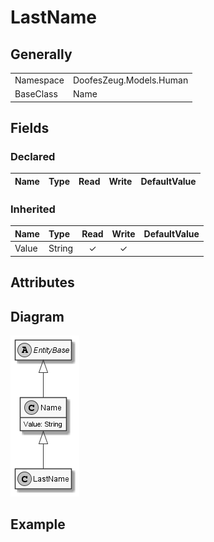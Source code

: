 ﻿# LastName

## Generally

|||
|:-|:-|
|Namespace|DoofesZeug.Models.Human|
|BaseClass|Name|

## Fields

### Declared

|Name|Type|Read|Write|DefaultValue|
|:---|:---|:--:|:---:|:-----------|

### Inherited

|Name|Type|Read|Write|DefaultValue|
|:---|:---|:--:|:---:|:-----------|
|Value|String|&#x2713;|&#x2713;||

## Attributes

## Diagram

![LastName.png](./LastName.png "LastName")

## Example


